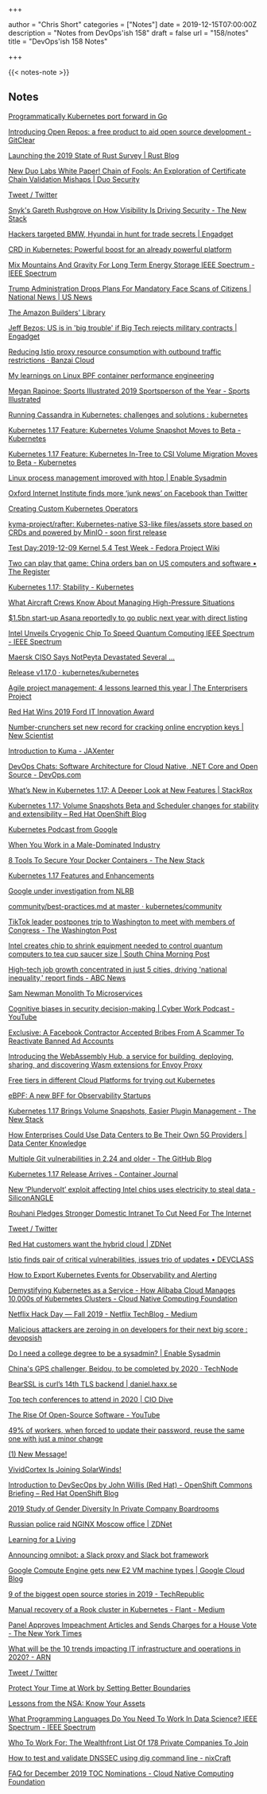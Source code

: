 +++

author = "Chris Short"
categories = ["Notes"]
date = 2019-12-15T07:00:00Z
description = "Notes from DevOps'ish 158"
draft = false
url = "158/notes"
title = "DevOps'ish 158 Notes"

+++

{{< notes-note >}}

## Notes

[Programmatically Kubernetes port forward in Go](https://gianarb.it/blog/programmatically-kube-port-forward-in-go)

[Introducing Open Repos: a free product to aid open source development - GitClear](https://www.gitclear.com/blog/introducing_open_repos_a_free_product_to_aid_open_source_development)

[Launching the 2019 State of Rust Survey | Rust Blog](https://blog.rust-lang.org/2019/12/03/survey-launch.html)

[New Duo Labs White Paper! Chain of Fools: An Exploration of Certificate Chain Validation Mishaps | Duo Security](https://duo.com/blog/new-duo-labs-white-paper-chain-of-fools-an-exploration-of-certificate-chain-validation-mishaps)

[Tweet / Twitter](https://mobile.twitter.com/trevoro/status/1203113197571428352)

[Snyk's Gareth Rushgrove on How Visibility Is Driving Security - The New Stack](https://thenewstack.io/snyks-gareth-rushgrove-on-how-visibility-is-driving-security/)

[Hackers targeted BMW, Hyundai in hunt for trade secrets | Engadget](https://www.engadget.com/2019/12/08/bmw-hyundai-trade-secret-hacks/)

[CRD in Kubernetes: Powerful boost for an already powerful platform](http://techgenix.com/crd-in-kubernetes/)

[Mix Mountains And Gravity For Long Term Energy Storage IEEE Spectrum - IEEE Spectrum](https://spectrum.ieee.org/energywise/energy/environment/mix-mountains-and-gravity-for-longterm-energy-storage)

[Trump Administration Drops Plans For Mandatory Face Scans of Citizens | National News | US News](https://www.usnews.com/news/national-news/articles/2019-12-05/trump-administration-drops-plans-for-mandatory-face-scans-of-citizens)

[The Amazon Builders' Library](https://aws.amazon.com/builders-library/?cards-body.sort-by=item.additionalFields.customSort&cards-body.sort-order=asc)

[Jeff Bezos: US is in 'big trouble' if Big Tech rejects military contracts | Engadget](https://www.engadget.com/2019/12/08/amazon-jeff-bezos-on-tech-military-contracts/)

[Reducing Istio proxy resource consumption with outbound traffic restrictions · Banzai Cloud](https://banzaicloud.com/blog/istio-sidecar/)

[My learnings on Linux BPF container performance engineering](https://medium.com/@aimvec/my-learnings-on-linux-bpf-container-performance-engineering-3eb424b73d56)

[Megan Rapinoe: Sports Illustrated 2019 Sportsperson of the Year - Sports Illustrated](https://www.si.com/sportsperson/2019/12/09/megan-rapinoe-2019-sportsperson-of-the-year?utm_source=reddit.com)

[Running Cassandra in Kubernetes: challenges and solutions : kubernetes](https://www.reddit.com/r/kubernetes/comments/e8aps6/running_cassandra_in_kubernetes_challenges_and/)

[Kubernetes 1.17 Feature: Kubernetes Volume Snapshot Moves to Beta - Kubernetes](https://kubernetes.io/blog/2019/12/09/kubernetes-1-17-feature-cis-volume-snapshot-beta/)

[Kubernetes 1.17 Feature: Kubernetes In-Tree to CSI Volume Migration Moves to Beta - Kubernetes](https://kubernetes.io/blog/2019/12/09/kubernetes-1-17-feature-csi-migration-beta/)

[Linux process management improved with htop | Enable Sysadmin](https://www.redhat.com/sysadmin/process-management-htop)

[Oxford Internet Institute finds more ‘junk news’ on Facebook than Twitter](https://www.siliconrepublic.com/companies/junk-news-facebook-twitter-oxford)

[Creating Custom Kubernetes Operators](https://www.magalix.com/blog/creating-custom-kubernetes-operators)

[kyma-project/rafter: Kubernetes-native S3-like files/assets store based on CRDs and powered by MinIO - soon first release](https://github.com/kyma-project/rafter)

[Test Day:2019-12-09 Kernel 5.4 Test Week - Fedora Project Wiki](https://fedoraproject.org/wiki/Test_Day:2019-12-09_Kernel_5.4_Test_Week)

[Two can play that game: China orders ban on US computers and software • The Register](https://www.theregister.co.uk/2019/12/09/china_orders_ban_on_us_computers_and_software/)

[Kubernetes 1.17: Stability - Kubernetes](https://kubernetes.io/blog/2019/12/09/kubernetes-1-17-release-announcement/)

[What Aircraft Crews Know About Managing High-Pressure Situations](https://hbr.org/2019/12/what-aircraft-crews-know-about-managing-high-pressure-situations)

[$1.5bn start-up Asana reportedly to go public next year with direct listing](https://www.siliconrepublic.com/companies/asana-public-direct-listing-dustin-moskovitz)

[Intel Unveils Cryogenic Chip To Speed Quantum Computing IEEE Spectrum - IEEE Spectrum](https://spectrum.ieee.org/tech-talk/computing/hardware/intel-unveils-cryogenic-chips-to-speed-quantum-computing)

[Maersk CISO Says NotPeyta Devastated Several ...](https://www.darkreading.com/threat-intelligence/maersk-ciso-says-notpeyta-devastated-several-unnamed-us-firms/a/d-id/1336558)

[Release v1.17.0 · kubernetes/kubernetes](https://github.com/kubernetes/kubernetes/releases/tag/v1.17.0)

[Agile project management: 4 lessons learned this year | The Enterprisers Project](https://enterprisersproject.com/article/2019/12/agile-project-management-4-lessons)

[Red Hat Wins 2019 Ford IT Innovation Award](https://www.redhat.com/en/about/press-releases/red-hat-wins-2019-ford-it-innovation-award)

[Number-crunchers set new record for cracking online encryption keys | New Scientist](https://www.newscientist.com/article/2226458-number-crunchers-set-new-record-for-cracking-online-encryption-keys/)

[Introduction to Kuma - JAXenter](https://jaxenter.com/kuma-service-mesh-164281.html)

[DevOps Chats: Software Architecture for Cloud Native, .NET Core and Open Source - DevOps.com](https://devops.com/devops-chats-software-architecture-for-cloud-native-net-core-and-open-source/)

[What’s New in Kubernetes 1.17: A Deeper Look at New Features | StackRox](https://www.stackrox.com/post/2019/12/whats-new-in-kubernetes-1.17-a-deeper-look-at-new-features/)

[Kubernetes 1.17: Volume Snapshots Beta and Scheduler changes for stability and extensibility – Red Hat OpenShift Blog](https://blog.openshift.com/kubernetes-1-17-volume-snapshots-beta-and-scheduler-changes-for-stability-and-extensibility/)

[Kubernetes Podcast from Google](https://kubernetespodcast.com/episode/083-kubernetes-1.17/)

[When You Work in a Male-Dominated Industry](https://hbr.org/podcast/2019/12/when-you-work-in-a-male-dominated-industry)

[8 Tools To Secure Your Docker Containers - The New Stack](https://thenewstack.io/8-tools-to-secure-your-docker-containers/)

[Kubernetes 1.17 Features and Enhancements](https://blog.aquasec.com/new-in-kubernetes-1.17)

[Google under investigation from NLRB](https://www.cnbc.com/2019/12/09/google-under-investigation-from-nlrb.html)

[community/best-practices.md at master · kubernetes/community](https://github.com/kubernetes/community/blob/master/communication/best-practices.md)

[TikTok leader postpones trip to Washington to meet with members of Congress - The Washington Post](https://www.washingtonpost.com/technology/2019/12/09/tiktok-leader-postpones-trip-washington-meet-with-members-congress/?utm_source=reddit.com)

[Intel creates chip to shrink equipment needed to control quantum computers to tea cup saucer size | South China Morning Post](https://www.scmp.com/tech/innovation/article/3041364/intel-creates-chip-shrink-equipment-needed-control-quantum)

[High-tech job growth concentrated in just 5 cities, driving 'national inequality,' report finds - ABC News](https://abcnews.go.com/Technology/high-tech-job-growth-concentrated-cities-driving-national/story?id=67596450)

[Sam Newman Monolith To Microservices](https://samnewman.io/books/monolith-to-microservices/)

[Cognitive biases in security decision-making | Cyber Work Podcast - YouTube](https://www.youtube.com/watch?v=Xde9dRxkPs8)

[Exclusive: A Facebook Contractor Accepted Bribes From A Scammer To Reactivate Banned Ad Accounts](https://www.buzzfeednews.com/article/craigsilverman/facebook-fired-employee-bribed-ads-inc)

[Introducing the WebAssembly Hub, a service for building, deploying, sharing, and discovering Wasm extensions for Envoy Proxy](https://medium.com/solo-io/introducing-the-webassembly-hub-a-service-for-building-deploying-sharing-and-discovering-wasm-d461719383ca)

[Free tiers in different Cloud Platforms for trying out Kubernetes](https://medium.com/techprimers/free-tiers-in-different-cloud-platforms-for-trying-out-kubernetes-2ccda3f296dc)

[eBPF: A new BFF for Observability Startups](https://monitoring2.substack.com/p/ebpf-a-new-bff-for-observability)

[Kubernetes 1.17 Brings Volume Snapshots, Easier Plugin Management - The New Stack](https://thenewstack.io/kubernetes-1-17-brings-volume-snapshots-easier-plugin-management/)

[How Enterprises Could Use Data Centers to Be Their Own 5G Providers | Data Center Knowledge](https://www.datacenterknowledge.com/networks/how-enterprises-could-one-day-use-their-data-centers-be-their-own-5g-providers)

[Multiple Git vulnerabilities in 2.24 and older - The GitHub Blog](https://github.blog/2019-12-10-multiple-git-vulnerabilities-in-2-24-and-older/)

[Kubernetes 1.17 Release Arrives - Container Journal](https://containerjournal.com/topics/container-ecosystems/kubernetes-1-17-release-arrives/)

[New ‘Plundervolt’ exploit affecting Intel chips uses electricity to steal data - SiliconANGLE](https://siliconangle.com/2019/12/10/new-plundervolt-exploit-affecting-intel-chips-uses-electricity-steal-data/)

[Rouhani Pledges Stronger Domestic Intranet To Cut Need For The Internet](https://en.radiofarda.com/a/30314456.html)

[Tweet / Twitter](https://mobile.twitter.com/JohnJHarwood/status/1204213527701073921)

[Red Hat customers want the hybrid cloud | ZDNet](https://www.zdnet.com/article/red-hat-customers-want-the-hybrid-cloud/)

[Istio finds pair of critical vulnerabilities, issues trio of updates • DEVCLASS](https://devclass.com/2019/12/11/istio-finds-pair-of-critical-vulnerabilities-issues-trio-of-updates/)

[How to Export Kubernetes Events for Observability and Alerting](https://engineering.opsgenie.com/how-to-export-kubernetes-events-for-observability-and-alerting-a9b4a953363d)

[Demystifying Kubernetes as a Service - How Alibaba Cloud Manages 10,000s of Kubernetes Clusters - Cloud Native Computing Foundation](https://www.cncf.io/blog/2019/12/12/demystifying-kubernetes-as-a-service-how-does-alibaba-cloud-manage-10000s-of-kubernetes-clusters/)

[Netflix Hack Day — Fall 2019 - Netflix TechBlog - Medium](https://medium.com/netflix-techblog/netflix-hack-day-november-2019-c9b31d95d134)

[Malicious attackers are zeroing in on developers for their next big score : devopsish](https://www.reddit.com/r/devopsish/comments/ea7148/malicious_attackers_are_zeroing_in_on_developers/)

[Do I need a college degree to be a sysadmin? | Enable Sysadmin](https://www.redhat.com/sysadmin/college-degree)

[China's GPS challenger, Beidou, to be completed by 2020 · TechNode](https://technode.com/2019/12/11/chinas-gps-challenger-beidou-to-be-completed-by-2020/)

[BearSSL is curl’s 14th TLS backend | daniel.haxx.se](https://daniel.haxx.se/blog/2019/12/11/bearssl-is-curls-14th-tls-backend/)

[Top tech conferences to attend in 2020 | CIO Dive](https://www.ciodive.com/news/top-tech-conferences-to-attend-in-2020/567953/)

[The Rise Of Open-Source Software - YouTube](https://www.youtube.com/watch?v=SpeDK1TPbew)

[49% of workers, when forced to update their password, reuse the same one with just a minor change](https://www.grahamcluley.com/49-of-workers-when-forced-to-update-their-password-reuse-the-same-one-with-just-a-minor-change/)

[(1) New Message!](https://www.redhat.com/en/blog/working-linux-containers-rhel-8-podman-image-builder-and-web-console)

[VividCortex Is Joining SolarWinds!](https://www.xaprb.com/blog/vividcortex-joining-solarwinds/)

[Introduction to DevSecOps by John Willis (Red Hat) - OpenShift Commons Briefing – Red Hat OpenShift Blog](https://blog.openshift.com/introduction-to-devsecops-by-john-willis-red-hat-openshift-commons-briefing/)

[2019 Study of Gender Diversity In Private Company Boardrooms](https://news.crunchbase.com/news/2019-study-of-gender-diversity-in-private-company-boardrooms/)

[Russian police raid NGINX Moscow office | ZDNet](https://www.zdnet.com/article/russian-police-raid-nginx-moscow-office/)

[Learning for a Living](https://sloanreview.mit.edu/article/learning-for-a-living/)

[Announcing omnibot: a Slack proxy and Slack bot framework](https://eng.lyft.com/announcing-omnibot-a-slack-proxy-and-slack-bot-framework-d4e32dd85ee4)

[Google Compute Engine gets new E2 VM machine types | Google Cloud Blog](https://cloud.google.com/blog/products/compute/google-compute-engine-gets-new-e2-vm-machine-types)

[9 of the biggest open source stories in 2019 - TechRepublic](https://www.techrepublic.com/article/9-of-the-biggest-open-source-stories-in-2019/)

[Manual recovery of a Rook cluster in Kubernetes - Flant - Medium](https://medium.com/flant-com/rook-cluster-recovery-580efcd275db)

[Panel Approves Impeachment Articles and Sends Charges for a House Vote - The New York Times](https://www.nytimes.com/2019/12/13/us/politics/impeachment-vote.html)

[What will be the 10 trends impacting IT infrastructure and operations in 2020? - ARN](https://www.arnnet.com.au/article/669626/what-will-10-trends-impacting-it-infrastructure-operations-2020/)

[Tweet / Twitter](https://mobile.twitter.com/pythondj/status/1205546126293659648)

[Protect Your Time at Work by Setting Better Boundaries](https://hbr.org/2019/12/protect-your-time-at-work-by-setting-better-boundaries)

[Lessons from the NSA: Know Your Assets](https://www.darkreading.com/careers-and-people/lessons-from-the-nsa-know-your-assets/d/d-id/1336596)

[What Programming Languages Do You Need To Work In Data Science? IEEE Spectrum - IEEE Spectrum](https://spectrum.ieee.org/view-from-the-valley/at-work/tech-careers/what-skills-do-you-need-to-work-in-data-science)

[Who To Work For: The Wealthfront List Of 178 Private Companies To Join](https://news.crunchbase.com/news/who-to-work-for-the-wealthfront-list-of-178-private-companies-to-join/)

[How to test and validate DNSSEC using dig command line - nixCraft](https://www.cyberciti.biz/faq/unix-linux-test-and-validate-dnssec-using-dig-command-line/)

[FAQ for December 2019 TOC Nominations - Cloud Native Computing Foundation](https://www.cncf.io/blog/2019/12/13/faq-for-december-2019-toc-nominations/)
